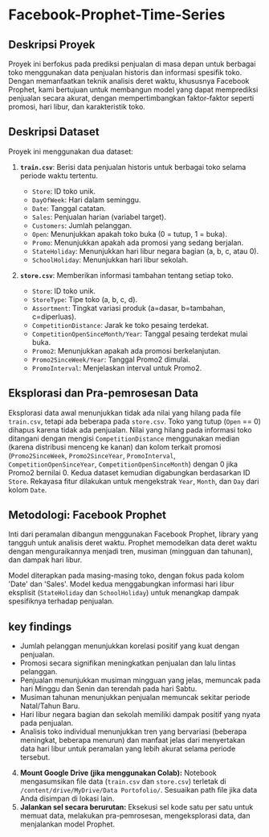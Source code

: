 # Facebook-Prophet-Time-Series

## Deskripsi Proyek

Proyek ini berfokus pada prediksi penjualan di masa depan untuk berbagai toko menggunakan data penjualan historis dan informasi spesifik toko. Dengan memanfaatkan teknik analisis deret waktu, khususnya Facebook Prophet, kami bertujuan untuk membangun model yang dapat memprediksi penjualan secara akurat, dengan mempertimbangkan faktor-faktor seperti promosi, hari libur, dan karakteristik toko.

## Deskripsi Dataset

Proyek ini menggunakan dua dataset:

1.  **`train.csv`**: Berisi data penjualan historis untuk berbagai toko selama periode waktu tertentu.
    *   `Store`: ID toko unik.
    *   `DayOfWeek`: Hari dalam seminggu.
    *   `Date`: Tanggal catatan.
    *   `Sales`: Penjualan harian (variabel target).
    *   `Customers`: Jumlah pelanggan.
    *   `Open`: Menunjukkan apakah toko buka (0 = tutup, 1 = buka).
    *   `Promo`: Menunjukkan apakah ada promosi yang sedang berjalan.
    *   `StateHoliday`: Menunjukkan hari libur negara bagian (a, b, c, atau 0).
    *   `SchoolHoliday`: Menunjukkan hari libur sekolah.

2.  **`store.csv`**: Memberikan informasi tambahan tentang setiap toko.
    *   `Store`: ID toko unik.
    *   `StoreType`: Tipe toko (a, b, c, d).
    *   `Assortment`: Tingkat variasi produk (a=dasar, b=tambahan, c=diperluas).
    *   `CompetitionDistance`: Jarak ke toko pesaing terdekat.
    *   `CompetitionOpenSinceMonth/Year`: Tanggal pesaing terdekat mulai buka.
    *   `Promo2`: Menunjukkan apakah ada promosi berkelanjutan.
    *   `Promo2SinceWeek/Year`: Tanggal Promo2 dimulai.
    *   `PromoInterval`: Menjelaskan interval untuk Promo2.

## Eksplorasi dan Pra-pemrosesan Data

Eksplorasi data awal menunjukkan tidak ada nilai yang hilang pada file `train.csv`, tetapi ada beberapa pada `store.csv`. Toko yang tutup (`Open` == 0) dihapus karena tidak ada penjualan. Nilai yang hilang pada informasi toko ditangani dengan mengisi `CompetitionDistance` menggunakan median (karena distribusi menceng ke kanan) dan kolom terkait promosi (`Promo2SinceWeek`, `Promo2SinceYear`, `PromoInterval`, `CompetitionOpenSinceYear`, `CompetitionOpenSinceMonth`) dengan 0 jika Promo2 bernilai 0. Kedua dataset kemudian digabungkan berdasarkan ID `Store`. Rekayasa fitur dilakukan untuk mengekstrak `Year`, `Month`, dan `Day` dari kolom `Date`.

## Metodologi: Facebook Prophet

Inti dari peramalan dibangun menggunakan Facebook Prophet, library yang tangguh untuk analisis deret waktu. Prophet memodelkan data deret waktu dengan menguraikannya menjadi tren, musiman (mingguan dan tahunan), dan dampak hari libur.

Model diterapkan pada masing-masing toko, dengan fokus pada kolom 'Date' dan 'Sales'. Model kedua menggabungkan informasi hari libur eksplisit (`StateHoliday` dan `SchoolHoliday`) untuk menangkap dampak spesifiknya terhadap penjualan.

## key findings

*   Jumlah pelanggan menunjukkan korelasi positif yang kuat dengan penjualan.
*   Promosi secara signifikan meningkatkan penjualan dan lalu lintas pelanggan.
*   Penjualan menunjukkan musiman mingguan yang jelas, memuncak pada hari Minggu dan Senin dan terendah pada hari Sabtu.
*   Musiman tahunan menunjukkan penjualan memuncak sekitar periode Natal/Tahun Baru.
*   Hari libur negara bagian dan sekolah memiliki dampak positif yang nyata pada penjualan.
*   Analisis toko individual menunjukkan tren yang bervariasi (beberapa meningkat, beberapa menurun) dan manfaat jelas dari menyertakan data hari libur untuk peramalan yang lebih akurat selama periode tersebut.
4.  **Mount Google Drive (jika menggunakan Colab):** Notebook mengasumsikan file data (`train.csv` dan `store.csv`) terletak di `/content/drive/MyDrive/Data Portofolio/`. Sesuaikan path file jika data Anda disimpan di lokasi lain.
5.  **Jalankan sel secara berurutan:** Eksekusi sel kode satu per satu untuk memuat data, melakukan pra-pemrosesan, mengeksplorasi data, dan menjalankan model Prophet.
